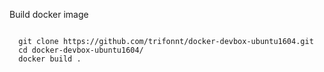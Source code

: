 
 Build docker image

```shell

  git clone https://github.com/trifonnt/docker-devbox-ubuntu1604.git
  cd docker-devbox-ubuntu1604/
  docker build .
```
